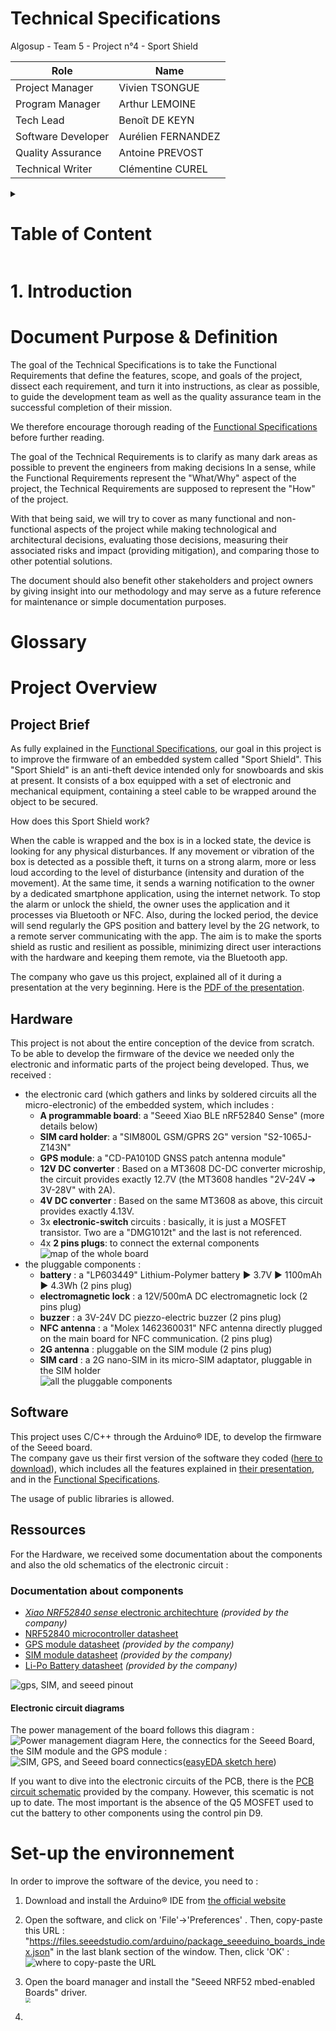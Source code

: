 # Technical Specifications

Algosup - Team 5 - Project n°4 - Sport Shield


| Role | Name |
|---|---|
| Project Manager | Vivien TSONGUE |
| Program Manager | Arthur LEMOINE |
| Tech Lead | Benoît DE KEYN |
| Software Developer | Aurélien FERNANDEZ |
| Quality Assurance | Antoine PREVOST |
| Technical Writer | Clémentine CUREL |

<details>

<summary>

# Table of Content

</summary>

- [Technical Specifications](#technical-specifications)
- [Table of Content](#table-of-content)
- [1. Introduction](#1-introduction)
- [Document Purpose \& Definition](#document-purpose--definition)
- [Glossary](#glossary)
- [Project Overview](#project-overview)
  - [Project Brief](#project-brief)
  - [Hardware](#hardware)
  - [Software](#software)
  - [Ressources](#ressources)
    - [Documentation about components](#documentation-about-components)
      - [Electronic circuit diagrams](#electronic-circuit-diagrams)
- [Set-up the environnement](#set-up-the-environnement)


</details>


# 1. Introduction

# Document Purpose & Definition

The goal of the Technical Specifications is to take the Functional Requirements that define the features, scope, and goals of the project, dissect each requirement, and turn it into instructions, as clear as possible, to guide the development team as well as the quality assurance team in the successful completion of their mission.

We therefore encourage thorough reading of the [Functional Specifications](https://github.com/algosup/2023-2024-project-4-sportshield-team-5/blob/main/documents/functional-specification/functional-specification.md) before further reading.

The goal of the Technical Requirements is to clarify as many dark areas as possible to prevent the engineers from making decisions
In a sense, while the Functional Requirements represent the "What/Why" aspect of the project, the Technical Requirements are supposed to represent the "How" of the project.

With that being said, we will try to cover as many functional and non-functional aspects of the project while making technological and architectural decisions, evaluating those decisions, measuring their associated risks and impact (providing mitigation), and comparing those to other potential solutions.

The document should also benefit other stakeholders and project owners by giving insight into our methodology and may serve as a future reference for maintenance or simple documentation purposes.

# Glossary

# Project Overview

## Project Brief

As fully explained in the [Functional Specifications](https://github.com/algosup/2023-2024-project-4-sportshield-team-5/blob/main/documents/functional-specification/functional-specification.md), our goal in this project is to improve the firmware of an embedded system called "Sport Shield". This "Sport Shield" is an anti-theft device intended only for snowboards and skis at present. It consists of a box equipped with a set of electronic and mechanical equipment, containing a steel cable to be wrapped around the object to be secured.

How does this Sport Shield work?

When the cable is wrapped and the box is in a locked state, the device is looking for any physical disturbances. If any movement or vibration of the box is detected as a possible theft, it turns on a strong alarm, more or less loud according to the level of disturbance (intensity and duration of the movement). At the same time, it sends a warning notification to the owner by a dedicated smartphone application, using the internet network.
To stop the alarm or unlock the shield, the owner uses the application and it processes via Bluetooth or NFC.
Also, during the locked period, the device will send regularly the GPS position and battery level by the 2G network, to a remote server communicating with the app.
The aim is to make the sports shield as rustic and resilient as possible, minimizing direct user interactions with the hardware and keeping them remote, via the Bluetooth app.

The company who gave us this project, explained all of it during a presentation at the very beginning. Here is the [PDF of the presentation](files/SportShield-project-Brief-AlgoSup-Embedded-software-optimization.pdf).

## Hardware

This project is not about the entire conception of the device from scratch. To be able to develop the firmware of the device we needed only the electronic and informatic parts of the project being developed. Thus, we received :

- the electronic card (which gathers and links by soldered circuits all the micro-electronic) of the embedded system, which includes :
  - **A programmable board**: a "Seeed Xiao BLE nRF52840 Sense" (more details below)
  - **SIM card holder**: a "SIM800L GSM/GPRS 2G" version "S2-1065J-Z143N"
  - **GPS module**: a "CD-PA1010D GNSS patch antenna module"
  - **12V DC converter** : Based on a MT3608 DC-DC converter microship, the circuit provides exactly 12.7V (the MT3608 handles "2V-24V ➔ 3V-28V" with 2A).
  - **4V DC converter** : Based on the same MT3608 as above, this circuit provides exactly 4.13V.
  - 3x **electronic-switch** circuits : basically, it is just a MOSFET transistor. Two are a "DMG1012t" and the last is not referenced.
  - 4x **2 pins plugs**: to connect the external components  
![map of the whole board](files/circuits.png)
- the pluggable components :
  - **battery** : a "LP603449" Lithium-Polymer battery ► 3.7V ► 1100mAh ► 4.3Wh (2 pins plug)
  - **electromagnetic lock** : a 12V/500mA DC electromagnetic lock (2 pins plug)
  - **buzzer** : a 3V-24V DC piezzo-electric buzzer (2 pins plug)
  - **NFC antenna** : a "Molex 1462360031" NFC antenna directly plugged on the main board for NFC communication. (2 pins plug)
  - **2G antenna** : pluggable on the SIM module (2 pins plug)
  - **SIM card** : a 2G nano-SIM in its micro-SIM adaptator, pluggable in the SIM holder  
![all the pluggable components](files/components.png)

## Software

This project uses C/C++ through the Arduino® IDE, to develop the firmware of the Seeed board.  
The company gave us their first version of the software they coded ([here to download](files/arduino-code-05-03.zip)), which includes all the features explained in [their presentation](files/SportShield-project-Brief-AlgoSup-Embedded-software-optimization.pdf), and in the [Functional Specifications](https://github.com/algosup/2023-2024-project-4-sportshield-team-5/blob/main/documents/functional-specification/functional-specification.md).

The usage of public libraries is allowed.

## Ressources

For the Hardware, we received some documentation about the components and also the old schematics of the electronic circuit :

### Documentation about components
- [*Xiao NRF52840 sense* electronic architechture](files/Seeed-Studio-XIAO-nRF52840-Sense-v1.1.pdf) *(provided by the company)*
- [NRF52840 microcontroller datasheet](files/nRF52840-PS-v1.5.pdf)
- [GPS module datasheet](files/CD-PA1010D-datasheet-v.02.pdf) *(provided by the company)*
- [SIM module datasheet](files/SIM800L-SIMCom.pdf) *(provided by the company)*
- [Li-Po Battery datasheet](files/batterie-LP603449.pdf) *(provided by the company)*

![gps, SIM, and seeed pinout](files/main-components-pinout.png)
#### Electronic circuit diagrams
The power management of the board follows this diagram :
![Power management diagram](files/power_diagram.png)
Here, the connectics for the Seeed Board, the SIM module and the GPS module :
![SIM, GPS, and Seeed board connectics](files/easyEDA-connectics.png)([easyEDA sketch here](files/easyEDA-connectics.json))  

If you want to dive into the electronic circuits of the PCB, there is the [PCB circuit schematic](files/SportShield-Electronics-diagram.png) provided by the company. However, this scematic is not up to date. The most important is the absence of the Q5 MOSFET used to cut the battery to other components using the control pin D9.

# Set-up the environnement

In order to improve the software of the device, you need to :

1. Download and install the Arduino® IDE from [the official website](https://www.arduino.cc/en/software)

2. Open the software, and click on 'File'->'Preferences' . Then, copy-paste this URL : "https://files.seeedstudio.com/arduino/package_seeeduino_boards_index.json" in the last blank section of the window. Then, click 'OK' :
![where to copy-paste the URL](files/tutorial-arduino-1.png)

3. Open the board manager and install the "Seeed NRF52 mbed-enabled Boards" driver.  
   <img src="files/tutorial-arduino-2.png" style="zoom:50%">
   
4.
